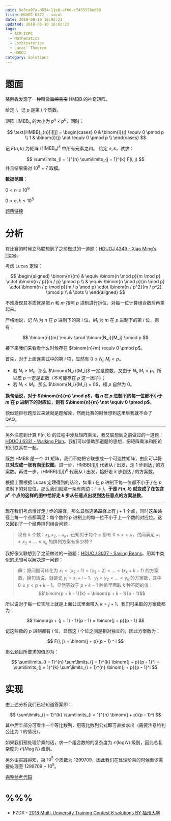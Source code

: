 ```yaml
---
uuid: 5e5ca97a-d854-11e8-af6d-c7495555ed30
title: HDUOJ 6372 - sacul
date: 2018-08-10 16:02:23
updated: 2018-08-10 16:02:23
tags: 
  - ACM-ICPC
  - Mathematics
  - Combinatorics
  - Lucas' Theorem
  - HDUOJ
category: Solutions
---
```


# 题面

某巨犇发现了一种叫做~~海绵宝宝~~ $\text{HMBB}$ 的神奇矩阵。

给定 $i$，记 $p$ 是第 $i$ 个质数。

矩阵 $\text{HMBB}_{n}$ 的大小为 $p^n \times p^n$，同时：

$$
\text{HMBB}_{n}[i][j] =
\begin{cases}
0 & \binom{i}{j} \equiv 0 \pmod p \\
1 & \binom{i}{j} \not \equiv 0 \pmod p \\
\end{cases}
$$

记 $F(n, k)$ 为矩阵 $(\text{HMBB}_n)^k$ 中所有元素之和。
给定 $n, k$，试求：

$$
\sum\limits_{i = 1}^{n} \sum\limits_{j = 1}^{k} F(i, j)
$$
并且结果需对 $10^9 + 7$ 取模。

**数据范围**：

$0 < n \le 10^9$

$0 < c, k \le 10^5$

[题目链接](http://acm.hdu.edu.cn/showproblem.php?pid=6372)

# 分析

在比赛的时候立马联想到了之前做过的一道题：[HDUOJ 4349 - Xiao Ming's Hope](https://blog.codgician.pw/2018/05/27/hduoj-4349/)。

考虑 Lucas 定理：

$$
\begin{aligned}
\binom{n}{m} & \equiv \binom{n \mod p}{m \mod p} \cdot \binom{n / p}{m / p} \pmod p \\
 & \equiv \binom{n \mod p}{m \mod p} \cdot \binom{n / p \mod p}{m / p \mod p} \cdot \binom{n / p^2}{m / p^2} \pmod p \\
 & \dots \\
 \end{aligned}
$$

不难发现其本质就是把 $n$ 和 $m$ 按照 $p$ 进制进行拆位，对每一位计算组合数后再乘起来。

严格地说，记 $N_i$ 为 $n$ 在 $p$ 进制下的第 $i$ 位，$M_i$ 为 $m$ 在 $p$ 进制下的第 $i$ 位，则有：

$$
\binom{n}{m} \equiv \prod \binom{N_i}{M_i} \pmod p
$$

接下来我们来看看什么时候存在 $\binom{n}{m} \equiv 0 \pmod p$。

首先，对于上面连乘式中的第 $i$ 项，显然有 $0 \le N_i, M_i < p$。

- 若 $N_i \ge M_i$，那么 $\binom{N_i}{M_i}$ 一定是整数，又由于 $N_i, M_i < p$，所以模 $p$ 一定是正数（不可能存在 $p$ 这一因子）；
- 若 $N_i < M_i$，那么 $\binom{N_i}{M_i} = 0$，模 $p$ 自然为 $0$。

**换句话说，对于 $\binom{n}{m} \mod p$，若 $n$ 在 $p$ 进制下的每一位都不小于 $m$ 在 $p$ 进制下的对应位，则有 $\binom{n}{m} \not \equiv 0 \pmod p$**。

貌似题目标题反过来读就是题解诶，然而比赛的时候想到这里后我就不会了 QAQ。

---

另外注意到计算 $F(n, k)$ 的过程中涉及矩阵乘法，我又联想到之前做过的一道题：[HDUOJ 6331 - Walking Plan](https://blog.codgician.pw/2018/08/07/hduoj-6331/)。我们可以借助那道题的思想，把矩阵乘法和图论知识联系在一起。

既然 $\text{HMBB}$ 是一个 $01$ 矩阵，我们不妨把它联想成一个可达性矩阵，由此可以将其**对应成一张有向无权图**。进一步，$\text{HMBB}[i][j]$ 代表从 $i$ 出发，走 $1$ 步到达 $j$ 的方案数。再进一步，$(\text{HMBB}[i][j])^k$ 代表从 $i$ 出发，恰好走 $k$ 步到达 $j$ 的方案数。

根据上面根据 Lucas 定理得到的结论，如果 $i$ 在 $p$ 进制下每一位都不小于 $j$ 在 $p$ 进制下的对应位，那么我们就建一条有向边：$i \to j$。**于是 $F(n, k)$ 就变成了在包含 $p^n$ 个点的这样的图中恰好走 $k$ 步从任意点出发到达任意点的方案总数**。

---

现在我们考虑恰好走 $j$ 步的路径，那么显然这条路径上有 $j + 1$ 个点，同时这条路径上每一个点都满足：每个数的 $p$ 进制上的每一位不小于上一个数的对应位。这又回到了一个经典排列组合问题：

> 现有 $k$ 个数：$x_1, x_2, \dots x_k$，已知对于每个 $x$ 都有 $0 \le x < p$，试问满足 $x_1 \le x_2 \le \dots \le x_k$ 的排列方案有多少种？

我好像又联想到了之前做过的一道题：[HDUOJ 3037 - Saving Beans](https://blog.codgician.pw/2018/05/26/hduoj-3037/)。用其中类似的思想可以解决这一问题：

> 解：原问题可转化为 $x_1 < (x_2 + 1) < (x_3 + 2) < \dots < (x_k + k - 1)$ 的方案数。换句话说，就是记 $y_i = x_i + i - 1$，$y_1 < y_2 < \dots < y_k$ 的方案数，其中 $0 \le y < p + k - 1$。显然等效于 $p + k - 1$ 种值里面取 $k$ 种不同的值：
> $$\binom{p + k - 1}{k} = \binom{p + k - 1}{p - 1}$$

所以说对于每一位实际上就是上面公式里面带入 $k = j + 1$，我们可采取的方案数都为：

$$
\binom{p + (j + 1) - 1}{p - 1} = \binom{j + p}{p - 1}
$$

记这些数的 $p$ 进制都有 $i$ 位，显然这 $i$ 个位之间是相对独立的，因此方案数为：

$$
F(i, j) = \binom{j + p}{p - 1} ^ i
$$

那么题目所要求的值即为：

$$
\sum\limits_{i = 1}^{n} \sum\limits_{j = 1}^{k} \binom{j + p}{p - 1}^i = \sum\limits_{j = 1}^{k} \sum\limits_{i = 1}^{n} \binom{j + p}{p - 1}^i
$$

# 实现

由上述分析我们已经知道答案即：

$$
\sum\limits_{j = 1}^{k} \sum\limits_{i = 1}^{n} \binom{j + p}{p - 1}^i
$$

其中后半部分可看作一个等比数列，用等比数列公式即可直接求出（需要注意特判公比为 $1$ 的情况）。

如果我们预处理阶乘的话，求一个组合数的的复杂度为 $\mathcal{O}(\log{N})$ 级别，因此总复杂度为 $\mathcal{O}(N\log{N})$ 级别。

另外由实践得知，第 $10^5$ 个质数为 $1299709$，因此我们在处理阶乘的时候至少需要处理至 $1299709 + 10^5$。

[完整参考代码](https://github.com/codgician/ACM-ICPC/blob/master/HDUOJ/6372/combinatorics_lucas.cpp)

# %%%

- FZDX - [2018 Multi-University Training Contest 6 solutions BY 福州大学](http://bestcoder.hdu.edu.cn/blog/2018-multi-university-training-contest-6-solutions-by-%E7%A6%8F%E5%B7%9E%E5%A4%A7%E5%AD%A6/)